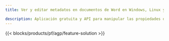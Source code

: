 ```yaml
---
title: Ver y editar metadatos en documentos de Word en Windows, Linux y macOS 

description: Aplicación gratuita y API para manipular las propiedades de documentos DOC, DOCX, DOCM, DOTX, DOT, RTF y ODT
---
```


{{< blocks/products/pf/agp/feature-solution >}} 

